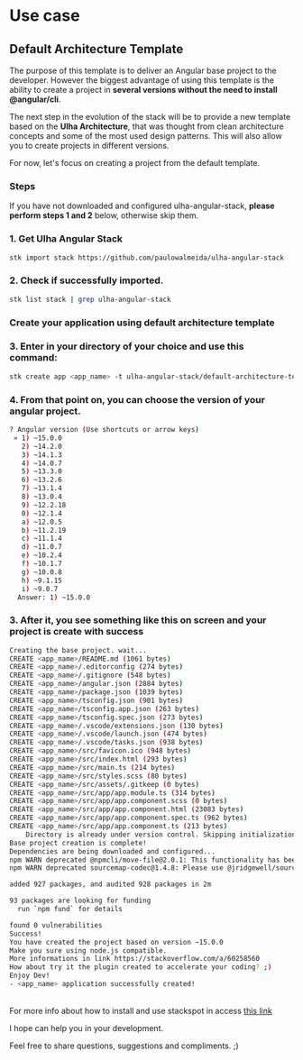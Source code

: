# Use case
## Default Architecture Template
The purpose of this template is to deliver an Angular base project to the developer. However the biggest advantage of using this template is the ability to create a project in **several versions without the need to install @angular/cli**.

The next step in the evolution of the stack will be to provide a new template based on the **Ulha Architecture**, that was thought from clean architecture concepts and some of the most used design patterns. This will also allow you to create projects in different versions.

For now, let's focus on creating a project from the default template.
### **Steps**
If you have not downloaded and configured ulha-angular-stack, **please perform steps 1 and 2** below, otherwise skip them.

### 1. Get Ulha Angular Stack

```sh
stk import stack https://github.com/paulowalmeida/ulha-angular-stack 
```
### 2. Check if successfully imported.

```sh
stk list stack | grep ulha-angular-stack
```

### **Create your application using default architecture template**
### 3. Enter in your directory of your choice and use this command:
```sh
stk create app <app_name> -t ulha-angular-stack/default-architecture-template
```

### 4. From that point on, you can choose the version of your angular project.
```sh
? Angular version (Use shortcuts or arrow keys)
 » 1) ~15.0.0
   2) ~14.2.0
   3) ~14.1.3
   4) ~14.0.7
   5) ~13.3.0
   6) ~13.2.6
   7) ~13.1.4
   8) ~13.0.4
   9) ~12.2.18
   0) ~12.1.4
   a) ~12.0.5
   b) ~11.2.19
   c) ~11.1.4
   d) ~11.0.7
   e) ~10.2.4
   f) ~10.1.7
   g) ~10.0.8
   h) ~9.1.15
   i) ~9.0.7
  Answer: 1) ~15.0.0
```

### 3. After it, you see something like this on screen and your project is create with success

```sh
Creating the base project. wait...
CREATE <app_name>/README.md (1061 bytes)
CREATE <app_name>/.editorconfig (274 bytes)
CREATE <app_name>/.gitignore (548 bytes)
CREATE <app_name>/angular.json (2884 bytes)
CREATE <app_name>/package.json (1039 bytes)
CREATE <app_name>/tsconfig.json (901 bytes)
CREATE <app_name>/tsconfig.app.json (263 bytes)
CREATE <app_name>/tsconfig.spec.json (273 bytes)
CREATE <app_name>/.vscode/extensions.json (130 bytes)
CREATE <app_name>/.vscode/launch.json (474 bytes)
CREATE <app_name>/.vscode/tasks.json (938 bytes)
CREATE <app_name>/src/favicon.ico (948 bytes)
CREATE <app_name>/src/index.html (293 bytes)
CREATE <app_name>/src/main.ts (214 bytes)
CREATE <app_name>/src/styles.scss (80 bytes)
CREATE <app_name>/src/assets/.gitkeep (0 bytes)
CREATE <app_name>/src/app/app.module.ts (314 bytes)
CREATE <app_name>/src/app/app.component.scss (0 bytes)
CREATE <app_name>/src/app/app.component.html (23083 bytes)
CREATE <app_name>/src/app/app.component.spec.ts (962 bytes)
CREATE <app_name>/src/app/app.component.ts (213 bytes)
    Directory is already under version control. Skipping initialization of git.
Base project creation is complete!
Dependencies are being downloaded and configured...
npm WARN deprecated @npmcli/move-file@2.0.1: This functionality has been moved to @npmcli/fs
npm WARN deprecated sourcemap-codec@1.4.8: Please use @jridgewell/sourcemap-codec instead

added 927 packages, and audited 928 packages in 2m

93 packages are looking for funding
  run `npm fund` for details

found 0 vulnerabilities
Success!
You have created the project based on version ~15.0.0
Make you sure using node.js compatible.
More informations in link https://stackoverflow.com/a/60258560
How about try it the plugin created to accelerate your coding? ;)
Enjoy Dev!
- <app_name> application successfully created!

```
\
For more info about how to install and use stackspot in access [this link](https://docs.stackspot.com/docs/stk-cli/installation)

I hope can help you in your development.

Feel free to share questions, suggestions and compliments. ;)